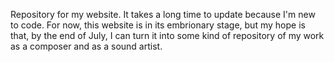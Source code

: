 Repository for my website. It takes a long time to update because I'm new to code. For now, this website is in its embrionary stage, but my hope is that, by the end of July, I can turn it into some kind of repository of my work as a composer and as a sound artist.
